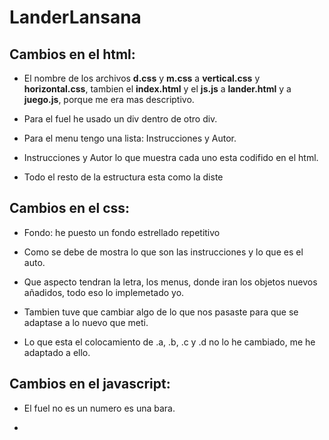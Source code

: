# LanderLansana
## Cambios en el html:

* El nombre de los archivos **d.css** y **m.css** a **vertical.css** y **horizontal.css**, tambien el **index.html** y el **js.js** a **lander.html** y a **juego.js**, porque me era mas descriptivo.

* Para el fuel he usado un div dentro de otro div.

* Para el menu tengo una lista: Instrucciones y Autor.

* Instrucciones y Autor lo que muestra cada uno esta codifido en el html.

* Todo el resto de la estructura esta como la diste

## Cambios en el css:

* Fondo: he puesto un fondo estrellado repetitivo

* Como se debe de mostra lo que son las instrucciones y lo que es el auto.

* Que aspecto tendran la letra, los menus, donde iran los objetos nuevos añadidos, todo eso lo implemetado yo.

* Tambien tuve que cambiar algo de lo que nos pasaste para que se adaptase a lo nuevo que meti.

* Lo que esta el colocamiento de .a, .b, .c y .d no lo he cambiado, me he adaptado a ello.

## Cambios en el javascript:

* El fuel no es un numero es una bara.

* 
